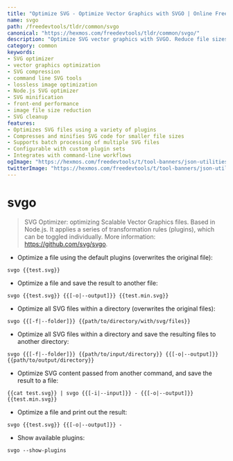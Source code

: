 ```yaml
---
title: "Optimize SVG - Optimize Vector Graphics with SVGO | Online Free DevTools by Hexmos"
name: svgo
path: /freedevtools/tldr/common/svgo
canonical: "https://hexmos.com/freedevtools/tldr/common/svgo/"
description: "Optimize SVG vector graphics with SVGO. Reduce file sizes and improve website performance with this versatile optimizer. Free online tool, no registration required."
category: common
keywords:
- SVG optimizer
- vector graphics optimization
- SVG compression
- command line SVG tools
- lossless image optimization
- Node.js SVG optimizer
- SVG minification
- front-end performance
- image file size reduction
- SVG cleanup
features:
- Optimizes SVG files using a variety of plugins
- Compresses and minifies SVG code for smaller file sizes
- Supports batch processing of multiple SVG files
- Configurable with custom plugin sets
- Integrates with command-line workflows
ogImage: "https://hexmos.com/freedevtools/t/tool-banners/json-utilities-banner.png"
twitterImage: "https://hexmos.com/freedevtools/t/tool-banners/json-utilities-banner.png"
---
```


# svgo

> SVG Optimizer: optimizing Scalable Vector Graphics files. Based in Node.js.
> It applies a series of transformation rules (plugins), which can be toggled individually.
> More information: <https://github.com/svg/svgo>.

- Optimize a file using the default plugins (overwrites the original file):

`svgo {{test.svg}}`

- Optimize a file and save the result to another file:

`svgo {{test.svg}} {{[-o|--output]}} {{test.min.svg}}`

- Optimize all SVG files within a directory (overwrites the original files):

`svgo {{[-f|--folder]}} {{path/to/directory/with/svg/files}}`

- Optimize all SVG files within a directory and save the resulting files to another directory:

`svgo {{[-f|--folder]}} {{path/to/input/directory}} {{[-o|--output]}} {{path/to/output/directory}}`

- Optimize SVG content passed from another command, and save the result to a file:

`{{cat test.svg}} | svgo {{[-i|--input]}} - {{[-o|--output]}} {{test.min.svg}}`

- Optimize a file and print out the result:

`svgo {{test.svg}} {{[-o|--output]}} -`

- Show available plugins:

`svgo --show-plugins`
